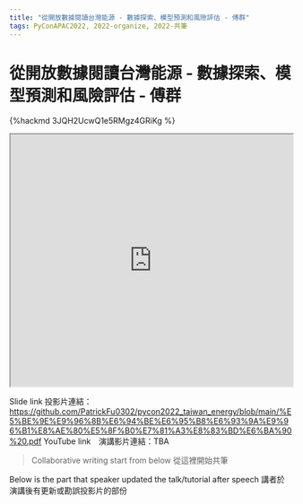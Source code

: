 ```yaml
---
title: "從開放數據閱讀台灣能源 - 數據探索、模型預測和風險評估 - 傅群"
tags: PyConAPAC2022, 2022-organize, 2022-共筆
---
```


# 從開放數據閱讀台灣能源 - 數據探索、模型預測和風險評估 - 傅群

{%hackmd 3JQH2UcwQ1e5RMgz4GRiKg %}

<iframe src=https://app.sli.do/event/5g8dZM48PmmBP5C1tU9fNu height=450 width=100%></iframe>


Slide link 投影片連結：https://github.com/PatrickFu0302/pycon2022_taiwan_energy/blob/main/%E5%BE%9E%E9%96%8B%E6%94%BE%E6%95%B8%E6%93%9A%E9%96%B1%E8%AE%80%E5%8F%B0%E7%81%A3%E8%83%BD%E6%BA%90%20.pdf
YouTube link　演講影片連結：TBA

> Collaborative writing start from below 
> 從這裡開始共筆 

Below is the part that speaker updated the talk/tutorial after speech
講者於演講後有更新或勘誤投影片的部份
